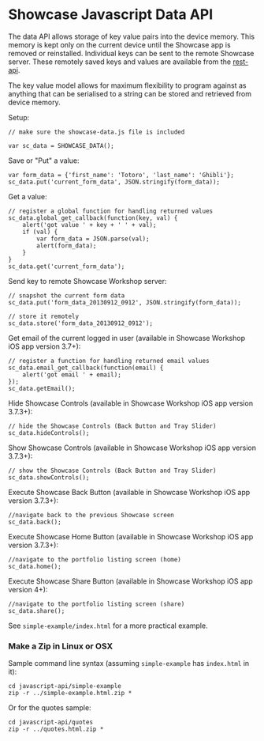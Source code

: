 

Showcase Javascript Data API
============================

The data API allows storage of key value pairs into the device memory.  This memory is kept only on the current device until the
Showcase app is removed or reinstalled.  Individual keys can be sent to the remote Showcase server.  These remotely
saved keys and values are available from the [rest-api](../rest-api/README.md).

The key value model allows for maximum flexibility to program against as anything that can be serialised to a string
can be stored and retrieved from device memory.


Setup:

    // make sure the showcase-data.js file is included

    var sc_data = SHOWCASE_DATA();


Save or "Put" a value:

    var form_data = {'first_name': 'Totoro', 'last_name': 'Ghibli'};
    sc_data.put('current_form_data', JSON.stringify(form_data));


Get a value:

    // register a global function for handling returned values
    sc_data.global_get_callback(function(key, val) {
        alert('got value ' + key + ' ' + val);
        if (val) {
            var form_data = JSON.parse(val);
            alert(form_data);
        }
    }
    sc_data.get('current_form_data');


Send key to remote Showcase Workshop server:

    // snapshot the current form data
    sc_data.put('form_data_20130912_0912', JSON.stringify(form_data));

    // store it remotely
    sc_data.store('form_data_20130912_0912');

Get email of the current logged in user (available in Showcase Workshop iOS app version 3.7+):

    // register a function for handling returned email values
    sc_data.email_get_callback(function(email) {
        alert('got email ' + email);
    });
    sc_data.getEmail();


Hide Showcase Controls (available in Showcase Workshop iOS app version 3.7.3+):

    // hide the Showcase Controls (Back Button and Tray Slider)
    sc_data.hideControls();

Show Showcase Controls (available in Showcase Workshop iOS app version 3.7.3+):

    // show the Showcase Controls (Back Button and Tray Slider)
    sc_data.showControls();

Execute Showcase Back Button (available in Showcase Workshop iOS app version 3.7.3+):

    //navigate back to the previous Showcase screen
    sc_data.back();

Execute Showcase Home Button (available in Showcase Workshop iOS app version 3.7.3+):

    //navigate to the portfolio listing screen (home)
    sc_data.home();

Execute Showcase Share Button (available in Showcase Workshop iOS app version 4+):

    //navigate to the portfolio listing screen (share)
    sc_data.share();


See `simple-example/index.html` for a more practical example.


### Make a Zip in Linux or OSX

Sample command line syntax (assuming `simple-example` has `index.html` in it):

    cd javascript-api/simple-example
    zip -r ../simple-example.html.zip *


Or for the quotes sample:

    cd javascript-api/quotes
    zip -r ../quotes.html.zip *
